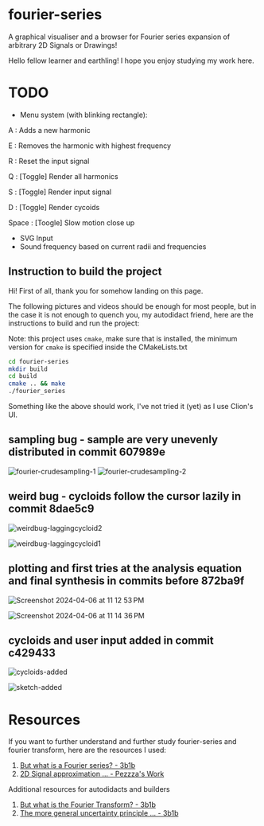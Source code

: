 # fourier-series

A graphical visualiser and a browser for Fourier series expansion of arbitrary 2D Signals or Drawings!

Hello fellow learner and earthling! I hope you enjoy studying my work here.

# TODO

* Menu system (with blinking rectangle):

A : Adds a new harmonic

E : Removes the harmonic with highest frequency

R : Reset the input signal

Q : [Toggle] Render all harmonics

S : [Toggle] Render input signal

D : [Toggle] Render cycoids

Space : [Toogle] Slow motion close up

* SVG Input
* Sound frequency based on current radii and frequencies

## Instruction to build the project

Hi! First of all, thank you for somehow landing on this page.

The following pictures and videos should be enough for most people, but in the case it is not enough to quench you, my autodidact friend, here are the instructions to build and run the project:

Note: this project uses `cmake`, make sure that is installed, the minimum version for `cmake` is specified inside the CMakeLists.txt

```bash
cd fourier-series
mkdir build
cd build
cmake .. && make
./fourier_series
```

Something like the above should work, I've not tried it (yet) as I use Clion's UI.


## sampling bug - sample are very unevenly distributed in commit 607989e

![fourier-crudesampling-1](https://github.com/gyanantaran/fourier-series/assets/95016059/fa37a578-1b1f-45a9-aed6-431ddc4cad00)
![fourier-crudesampling-2](https://github.com/gyanantaran/fourier-series/assets/95016059/35dd0d5b-721b-4b56-98ef-f5012f546c40)

## weird bug - cycloids follow the cursor lazily in commit 8dae5c9

![weirdbug-laggingcycloid2](https://github.com/gyanantaran/fourier-series/assets/95016059/bdfebb0c-35d1-47d3-b874-032845a30ce3)

![weirdbug-laggingcycloid1](https://github.com/gyanantaran/fourier-series/assets/95016059/4ccad0a7-823b-4c68-9425-eb4f372669af)

## plotting and first tries at the analysis equation and final synthesis in commits before 872ba9f

![Screenshot 2024-04-06 at 11 12 53 PM](https://github.com/gyanantaran/fourier-series/assets/95016059/a6dfd1aa-0da3-49a8-ba19-c823e1ce5704)

![Screenshot 2024-04-06 at 11 14 36 PM](https://github.com/gyanantaran/fourier-series/assets/95016059/39a55aca-ad8d-4af7-b1aa-3e28ebe769df)

## cycloids and user input added in commit c429433

![cycloids-added](https://github.com/gyanantaran/fourier-series/assets/95016059/bfb33e67-1946-471a-8711-d8af4a072a0f)

![sketch-added](https://github.com/gyanantaran/fourier-series/assets/95016059/6ae25c6d-8180-472c-b2e0-98f05608e7e3)

# Resources

If you want to further understand and further study fourier-series and fourier transform, here are the resources I used:

1. [But what is a Fourier series? - 3b1b](https://www.youtube.com/embed/r6sGWTCMz2k?si=qhbYiE5w86cLLsef)
2. [2D Signal approximation ... - Pezzza's Work](https://www.youtube.com/embed/dRgFjYEURg8?si=I5HEyx18BxcU4hxI)

Additional resources for autodidacts and builders

1. [But what is the Fourier Transform? - 3b1b](https://www.youtube.com/embed/spUNpyF58BY?si=b3UbnPR6uXIgkl5D)
2. [The more general uncertainty principle ... - 3b1b](https://www.youtube.com/embed/MBnnXbOM5S4?si=2NRGkbRGAD169CYX)
